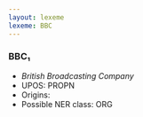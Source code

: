 ```yaml
---
layout: lexeme
lexeme: BBC
---
```


###  BBC₁

* _British Broadcasting Company_
* UPOS:  PROPN
* Origins: 
* Possible NER class:  ORG


